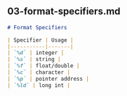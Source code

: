 ## 03-format-specifiers.md
```markdown
# Format Specifiers

| Specifier | Usage |
|-----------|-------|
| `%d` | integer |
| `%s` | string |
| `%f` | float/double |
| `%c` | character |
| `%p` | pointer address |
| `%ld` | long int |